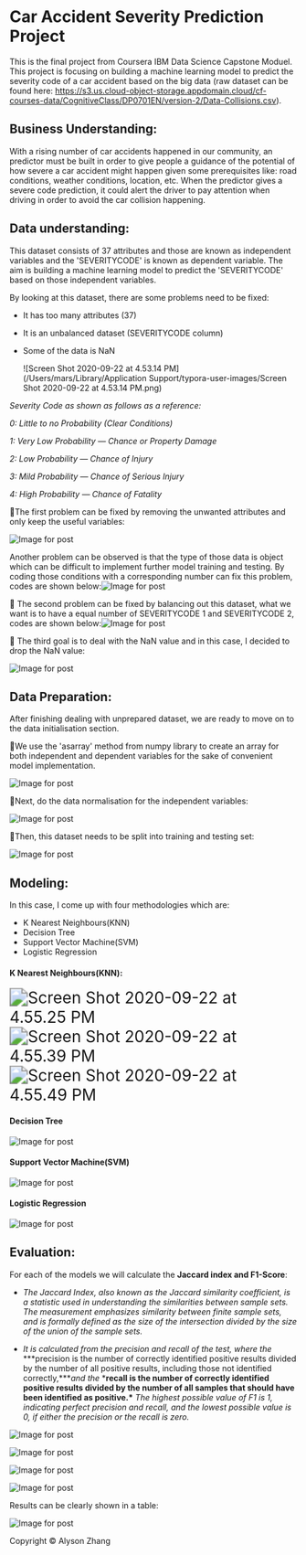 # Car Accident Severity Prediction Project

This is the final project from Coursera IBM Data Science Capstone Moduel. This project is focusing on building a machine learning model to predict the severity code of a car accident based on the big data (raw dataset can be found here: https://s3.us.cloud-object-storage.appdomain.cloud/cf-courses-data/CognitiveClass/DP0701EN/version-2/Data-Collisions.csv).



## Business Understanding:

With a rising number of car accidents happened in our community, an predictor must be built in order to give people a guidance of the potential of how severe a car accident might happen given some prerequisites like: road conditions, weather conditions, location, etc. When the predictor gives a severe code prediction, it could alert the driver to pay attention when driving in order to avoid the car collision happening.



## Data understanding:

This dataset consists of 37 attributes and those are known as independent variables and the 'SEVERITYCODE' is known as dependent variable. The aim is building a machine learning model to predict the 'SEVERITYCODE' based on those independent variables.

By looking at this dataset, there are some problems need to be fixed:

- It has too many attributes (37)

- It is an unbalanced dataset (SEVERITYCODE column)

- Some of the data is NaN

  ![Screen Shot 2020-09-22 at 4.53.14 PM](/Users/mars/Library/Application Support/typora-user-images/Screen Shot 2020-09-22 at 4.53.14 PM.png)



*Severity Code as shown as follows as a reference:*

*0: Little to no Probability (Clear Conditions)*

*1: Very Low Probability — Chance or Property Damage*

*2: Low Probability — Chance of Injury*

*3: Mild Probability — Chance of Serious Injury*

*4: High Probability — Chance of Fatality*



🔧The first problem can be fixed by removing the unwanted attributes and only keep the useful variables:

![Image for post](https://miro.medium.com/max/4028/1*GuKOxYXLpEnfMDgzCiNvzg.png)

Another problem can be observed is that the type of those data is object which can be difficult to implement further model training and testing. By coding those conditions with a corresponding number can fix this problem, codes are shown below:![Image for post](https://miro.medium.com/max/3676/1*u3ulQELElQLCBWqAJHg02g.png)



🔧 The second problem can be fixed by balancing out this dataset, what we want is to have a equal number of SEVERITYCODE 1 and SEVERITYCODE 2, codes are shown below:![Image for post](https://miro.medium.com/max/4080/1*cUMWIaZfD66SDSzy0JkZuA.png)



🔧 The third goal is to deal with the NaN value and in this case, I decided to drop the NaN value:

![Image for post](https://miro.medium.com/max/4048/1*6KbOJxTB907HVoUjngssgA.png)



## Data Preparation:

After finishing dealing with unprepared dataset, we are ready to move on to the data initialisation section.



🔧We use the 'asarray' method from numpy library to create an array for both independent and dependent variables for the sake of convenient model implementation.

![Image for post](https://miro.medium.com/max/4468/1*PggeVa8YatsjkfxIUE8JQg.png)



🔧Next, do the data normalisation for the independent variables:

![Image for post](https://miro.medium.com/max/4496/1*R3tIVdSwXiHcaoDHpkyFQg.png)



🔧Then, this dataset needs to be split into training and testing set:

![Image for post](https://miro.medium.com/max/4488/1*jPhFJ42KN99qrTVmVUIneQ.png)



## Modeling:

In this case, I come up with four methodologies which are:

- K Nearest Neighbours(KNN)
- Decision Tree
- Support Vector Machine(SVM)
- Logistic Regression

#### **K Nearest Neighbours(KNN):**

<img src="/Users/mars/Library/Application Support/typora-user-images/Screen Shot 2020-09-22 at 4.55.25 PM.png" alt="Screen Shot 2020-09-22 at 4.55.25 PM" style="zoom:200%;" />

<img src="/Users/mars/Library/Application Support/typora-user-images/Screen Shot 2020-09-22 at 4.55.39 PM.png" alt="Screen Shot 2020-09-22 at 4.55.39 PM" style="zoom:200%;" />

<img src="/Users/mars/Library/Application Support/typora-user-images/Screen Shot 2020-09-22 at 4.55.49 PM.png" alt="Screen Shot 2020-09-22 at 4.55.49 PM" style="zoom:200%;" />

#### Decision Tree

![Image for post](https://miro.medium.com/max/4480/1*1knCv-E9JLAJc4Ow4ZOqJA.png)



#### **Support Vector Machine(SVM)**

![Image for post](https://miro.medium.com/max/4484/1*4XufBM_MnMMZd9AI6N-4mg.png)



#### **Logistic Regression**

![Image for post](https://miro.medium.com/max/4480/1*Zw-7BvGqdv_mdWcViueEoA.png)



## Evaluation:

For each of the models we will calculate the **Jaccard index and F1-Score**:

- *The Jaccard Index, also known as the Jaccard similarity coefficient, is a statistic used in understanding the similarities between sample sets. The measurement emphasizes similarity between finite sample sets, and is formally defined as the size of the intersection divided by the size of the union of the sample sets.*

- *It is calculated from the precision and recall of the test, where the* ***precision is the number of correctly identified positive results divided by the number of all positive results, including those not identified correctly,\****and the* ***recall is the number of correctly identified positive results divided by the number of all samples that should have been identified as positive.\*** *The highest possible value of F1 is 1, indicating perfect precision and recall, and the lowest possible value is 0, if either the precision or the recall is zero.*

  

![Image for post](https://miro.medium.com/max/4476/1*wGZn-Wp2incFBpcd63Iwhw.png)



![Image for post](https://miro.medium.com/max/4448/1*l-E_JhK67tfWNbhWGrww2Q.png)



![Image for post](https://miro.medium.com/max/4472/1*ZwLdzLnuUvJ1pdzDg5diWg.png)



![Image for post](https://miro.medium.com/max/4456/1*MPsTNKqjZSHW3F4BddIgYg.png)



Results can be clearly shown in a table:

![Image for post](https://miro.medium.com/max/2876/1*YJhtcHb-TjGJw6RvS7zdVw.png)



<p>Copyright &copy; Alyson Zhang